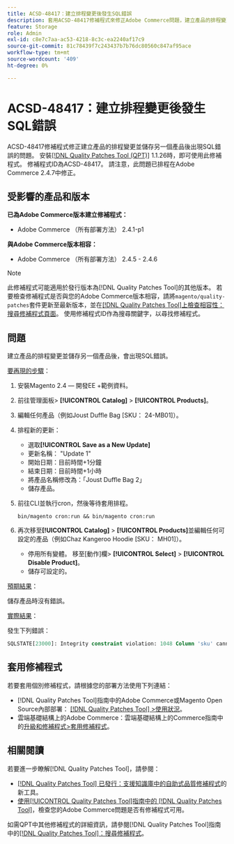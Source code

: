 ```yaml
---
title: ACSD-48417：建立排程變更後發生SQL錯誤
description: 套用ACSD-48417修補程式來修正Adobe Commerce問題，建立產品的排程變更並儲存另一個產品後，出現SQL錯誤。
feature: Storage
role: Admin
exl-id: c8e7c7aa-ac53-4218-8c3c-ea2240af17c9
source-git-commit: 81c78439f7c243437b7b76dc80560c847af95ace
workflow-type: tm+mt
source-wordcount: '409'
ht-degree: 0%

---
```


# ACSD-48417：建立排程變更後發生SQL錯誤

ACSD-48417修補程式修正建立產品的排程變更並儲存另一個產品後出現SQL錯誤的問題。 安裝[[!DNL Quality Patches Tool (QPT)]](https://experienceleague.adobe.com/zh-hant/docs/commerce-knowledge-base/kb/announcements/commerce-announcements/magento-quality-patches-released-new-tool-to-self-serve-quality-patches) 1.1.26時，即可使用此修補程式。 修補程式ID為ACSD-48417。 請注意，此問題已排程在Adobe Commerce 2.4.7中修正。

## 受影響的產品和版本

**已為Adobe Commerce版本建立修補程式：**

* Adobe Commerce （所有部署方法） 2.4.1-p1

**與Adobe Commerce版本相容：**

* Adobe Commerce （所有部署方法） 2.4.5 - 2.4.6

>[!NOTE]
>
>此修補程式可能適用於發行版本為[!DNL Quality Patches Tool]的其他版本。 若要檢查修補程式是否與您的Adobe Commerce版本相容，請將`magento/quality-patches`套件更新至最新版本，並在[[!DNL Quality Patches Tool]上檢查相容性：搜尋修補程式頁面](https://experienceleague.adobe.com/tools/commerce-quality-patches/index.html?lang=zh-Hant)。 使用修補程式ID作為搜尋關鍵字，以尋找修補程式。

## 問題

建立產品的排程變更並儲存另一個產品後，會出現SQL錯誤。

<u>要再現的步驟</u>：

1. 安裝Magento 2.4 — 開發EE +範例資料。
1. 前往管理面板> **[!UICONTROL Catalog]** > **[!UICONTROL Products]**。
1. 編輯任何產品（例如Joust Duffle Bag [SKU： 24-MB01]）。
1. 排程新的更新：
   * 選取&#x200B;**[!UICONTROL Save as a New Update]**
   * 更新名稱： &quot;Update 1&quot;
   * 開始日期：目前時間+1分鐘
   * 結束日期：目前時間+1小時
   * 將產品名稱修改為：「Joust Duffle Bag 2」
   * 儲存產品。
1. 前往CLI並執行cron，然後等待套用排程。

   ```
   bin/magento cron:run && bin/magento cron:run
   ```

1. 再次移至&#x200B;**[!UICONTROL Catalog]** > **[!UICONTROL Products]**&#x200B;並編輯任何可設定的產品（例如Chaz Kangeroo Hoodie [SKU： MH01]）。

   * 停用所有變體。 移至[動作]欄> **[!UICONTROL Select]** > **[!UICONTROL Disable Product]**。
   * 儲存可設定的。

<u>預期結果</u>：

儲存產品時沒有錯誤。

<u>實際結果</u>：

發生下列錯誤：

```SQL
SQLSTATE[23000]: Integrity constraint violation: 1048 Column 'sku' cannot be null, query was: INSERT INTO `catalog_product_entity` (`entity_id`, `sku`, `row_id`, `created_in`, `updated_in`) VALUES (?, ?, ?, ?, ?)
```

## 套用修補程式

若要套用個別修補程式，請根據您的部署方法使用下列連結：

* [!DNL Quality Patches Tool]指南中的Adobe Commerce或Magento Open Source內部部署： [[!DNL Quality Patches Tool] >使用狀況](/help/tools/quality-patches-tool/usage.md)。
* 雲端基礎結構上的Adobe Commerce：雲端基礎結構上的Commerce指南中的[升級和修補程式>套用修補程式](https://experienceleague.adobe.com/docs/commerce-cloud-service/user-guide/develop/upgrade/apply-patches.html?lang=zh-Hant)。

## 相關閱讀

若要進一步瞭解[!DNL Quality Patches Tool]，請參閱：

* [[!DNL Quality Patches Tool] 已發行：支援知識庫中的自助式品質修補程式](https://experienceleague.adobe.com/zh-hant/docs/commerce-knowledge-base/kb/announcements/commerce-announcements/magento-quality-patches-released-new-tool-to-self-serve-quality-patches)的新工具。
* [使用[!UICONTROL Quality Patches Tool]指南中的 [!DNL Quality Patches Tool]](/help/tools/quality-patches-tool/patches-available-in-qpt/check-patch-for-magento-issue-with-magento-quality-patches.md)，檢查您的Adobe Commerce問題是否有修補程式可用。


如需QPT中其他修補程式的詳細資訊，請參閱[!DNL Quality Patches Tool]指南中的[[!DNL Quality Patches Tool]：搜尋修補程式](https://experienceleague.adobe.com/tools/commerce-quality-patches/index.html?lang=zh-Hant)。
